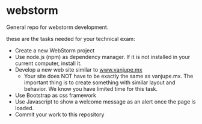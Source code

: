 # webstorm
General repo for webstorm development.

these are the tasks needed for your technical exam:

- Create a new WebStorm project
- Use node.js (npm) as dependency manager. If it is not installed in your current computer, install it.
- Develop a new web site similar to www.vanjupe.mx
  - Your site does NOT have to be exactly the same as vanjupe.mx. The important thing is to create something with similar layout and behavior. We know you have limited time for this task.
- Use Bootstrap as css framework
- Use Javascript to show a welcome message as an alert once the page is loaded.
- Commit your work to this repository

